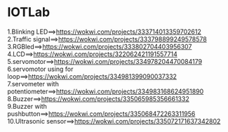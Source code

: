 # IOTLab


1.Blinking LED==>https://wokwi.com/projects/333714013359702612<br>
2.Traffic signal==>https://wokwi.com/projects/333798899249578578<br>
3.RGBled==>https://wokwi.com/projects/333802704403956307<br>
4.LCD==>https://wokwi.com/projects/322062421191557714<br>
5.servomotor==>https://wokwi.com/projects/334978204470084179<br>
6.servomotor using for loop==>https://wokwi.com/projects/334981399090037332<br>
7.servometer with potentiometer==>https://wokwi.com/projects/334983168624951890<br>
8.Buzzer==>https://wokwi.com/projects/335065985356661332<br>
9.Buzzer with pushbutton==>https://wokwi.com/projects/335068472263311956<br>
10.Ultrasonic sensor==>https://wokwi.com/projects/335072171637342802<br>

